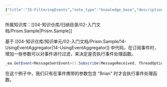 ```yaml
---
{"title":"15-FilteringEvents","note_type":"knowledge_base","description":"过滤事件","tags":["样例代码","Prism","WPF"],"create_time":"2024-07-29","update_time":"2025-02-19","dg-home":false,"dg-publish":true,"aliase":null,"root":"Prism.Sample","permalink":"/04-知识仓库/知识单元/02-入门文档/Prism.Sample/15-FilteringEvents/","dgPassFrontmatter":true,"noteIcon":"","created":"2024-07-29","updated":"2025-02-19"}
---
```



所属知识库：[[04-知识仓库/归纳目录/02-入门文档/Prism.Sample\|Prism.Sample]]

基于 [[04-知识仓库/知识单元/02-入门文档/Prism.Sample/14-UsingEventAggregator\|14-UsingEventAggregator]] 中代码，在订阅事件时，增加一些参数可以对事件进行过滤，来决定是否执行事件处理函数。

```csharp
_ea.GetEvent<MessageSentEvent>().Subscribe(MessageReceived, ThreadOption.PublisherThread, false, (filter) => filter.Contains("Brian"));
```

在这个例子中，我们只有在事件携带的参数包含 "Brian" 时才会执行事件处理函数。

